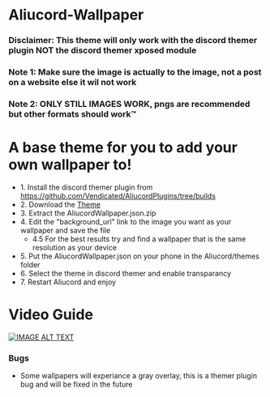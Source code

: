 # Aliucord-Wallpaper
### Disclaimer: This theme will only work with the discord themer plugin NOT the discord themer xposed module
### Note 1: Make sure the image is actually to the image, not a post on a website else it wil not work
### Note 2: ONLY STILL IMAGES WORK, pngs are recommended but other formats should work™️ 
# A base theme for you to add your own wallpaper to!
* 1\. Install the discord themer plugin from https://github.com/Vendicated/AliucordPlugins/tree/builds
* 2\. Download the [Theme](https://downgit.github.io/#/home?url=https://github.com/hairyfred/Aliucord-Wallpaper/blob/main/AliucordWallpaper.json)
* 3\. Extract the AliucordWallpaper.json.zip
* 4\. Edit the "background_url" link to the image you want as your wallpaper and save the file
  * 4.5 For the best results try and find a wallpaper that is the same resolution as your device
* 5\. Put the AliucordWallpaper.json on your phone in the Aliucord/themes folder
* 6\. Select the theme in discord themer and enable transparancy
* 7\. Restart Aliucord and enjoy

# Video Guide
[![IMAGE ALT TEXT](https://cdn.discordapp.com/attachments/853967208703459328/874301669737902170/Capture.PNG)](http://www.youtube.com/watch?v=lgk_ED-y9GU "Aliucord Wallpaper Change Guide")

### Bugs
* Some wallpapers will experiance a gray overlay, this is a themer plugin bug and will be fixed in the future
